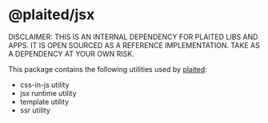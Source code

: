 # @plaited/jsx

DISCLAIMER: THIS IS AN INTERNAL DEPENDENCY FOR PLAITED LIBS AND APPS. IT IS OPEN SOURCED AS A REFERENCE IMPLEMENTATION. TAKE AS A DEPENDENCY AT YOUR OWN RISK.

This package contains the following utilities used by
[plaited](https://www.npmjs.com/package/plaited):

- css-in-js utility
- jsx runtime utility
- template utility
- ssr utility
